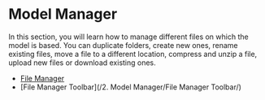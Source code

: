 # Model Manager  
In this section, you will learn how to manage different files on which the model is based. You can duplicate folders, create new ones, rename existing files, move a file to a different location, compress and unzip a file, upload new files or download existing ones.

-   [File Manager](/2.%20Model%20Manager/File%20Manager/)
-   [File Manager Toolbar](/2. Model Manager/File Manager Toolbar/)
<!--stackedit_data:
eyJoaXN0b3J5IjpbLTE5Nzc3NzA5NjNdfQ==
-->